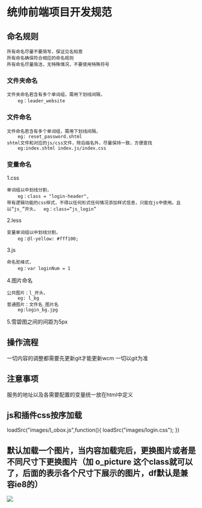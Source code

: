 # 统帅前端项目开发规范

## 命名规则
	
	所有命名尽量不要简写，保证见名知意
	所有命名确保符合相应的命名规则
	所有命名尽量简洁，无特殊情况，不要使用特殊符号	

### 文件夹命名

	文件夹命名若含有多个单词组，需用下划线间隔，
		eg：leader_website

### 文件命名

	文件命名若含有多个单词组，需用下划线间隔，
		eg: reset_password.shtml
	shtml文件和对应的js/css文件，除后缀名外，尽量保持一致，方便查找
		eg:index.shtml index.js/index.css
		
### 变量命名
1.css

	单词组以中划线分割，
		eg：class = "login-header",
	带有逻辑功能的css样式，不得以任何形式任何情况添加样式信息，只能在js中使用。且以“js_”开头，	eg：class=“js_login”
2.less
	
	变量单词组以中划线分割，
		eg：@l-yellow: #fff100; 
3.js

	命名驼峰式，
		eg：var loginNum = 1

4.图片命名

	公共图片：l_开头，
		eg: l_bg
	普通图片：文件名_图片名
		eg:login_bg.jpg

5.雪碧图之间的间距为5px


## 操作流程

一切内容的调整都需要先更新git才能更新wcm 一切以git为准

## 注意事项

服务的地址以及各需要配置的变量统一放在html中定义

## js和插件css按序加载

loadSrc("images/l_obox.js",function(){
	loadSrc("images/login.css");
})

## 默认加载一个图片，当内容加载完后，更换图片或者是不同尺寸下更换图片（加 o_picture 这个class就可以了，后面的表示各个尺寸下展示的图片，df默认是兼容ie8的）

<img src="默认加载图片" class="o_picture" df="" lg="" md="" sm="" xs="" />